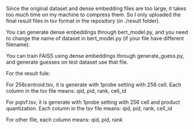 Since the original dataset and dense embedding files are too large, it takes too much time on my machine to compress them. So I only uploaded the final result files in tsv format in the repository (in ./result folder).

You can generate dense embeddings through bert_model.py, and you need to change the name of dataset in bert_model.py (if your file have different filename).

You can train FAISS using dense embeddings through generate_guess.py, and generate guesses on test dataset use that file.

For the result fule:

For 256centroid.tsv, it is generate with 1probe setting with 256 cell. Each column in the tsv file means:
qid, pid, rank, cell_id

For pqivf.tsv, it is generate with 1probe setting with 256 cell and product quantization. Each column in the tsv file means:
qid, pid, rank, cell_id

For other file, each column means:
qid, pid, rank


  
